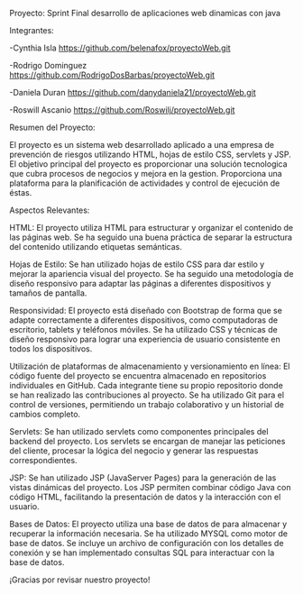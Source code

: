 Proyecto: Sprint Final desarrollo de aplicaciones web dinamicas con java

Integrantes:

-Cynthia Isla 		https://github.com/belenafox/proyectoWeb.git

-Rodrigo Dominguez	https://github.com/RodrigoDosBarbas/proyectoWeb.git

-Daniela Duran		https://github.com/danydaniela21/proyectoWeb.git

-Roswill Ascanio	https://github.com/Roswilj/proyectoWeb.git

Resumen del Proyecto:

El proyecto es un sistema web desarrollado aplicado a una empresa de prevención de riesgos utilizando HTML, hojas de estilo CSS, servlets y JSP. El objetivo principal del proyecto es proporcionar una solución tecnologica que cubra procesos de negocios y mejora en la gestion. Proporciona una plataforma para la planificación de actividades y control de ejecución de éstas.

Aspectos Relevantes:

HTML: El proyecto utiliza HTML para estructurar y organizar el contenido de las páginas web. Se ha seguido una buena práctica de separar la estructura del contenido utilizando etiquetas semánticas.

Hojas de Estilo: Se han utilizado hojas de estilo CSS para dar estilo y mejorar la apariencia visual del proyecto. Se ha seguido una metodología de diseño responsivo para adaptar las páginas a diferentes dispositivos y tamaños de pantalla.

Responsividad: El proyecto está diseñado con Bootstrap de forma que se adapte correctamente a diferentes dispositivos, como computadoras de escritorio, tablets y teléfonos móviles. Se ha utilizado CSS y técnicas de diseño responsivo para lograr una experiencia de usuario consistente en todos los dispositivos.

Utilización de plataformas de almacenamiento y versionamiento en línea: El código fuente del proyecto se encuentra almacenado en repositorios individuales en GitHub. Cada integrante tiene su propio repositorio donde se han realizado las contribuciones al proyecto. Se ha utilizado Git para el control de versiones, permitiendo un trabajo colaborativo y un historial de cambios completo.

Servlets: Se han utilizado servlets como componentes principales del backend del proyecto. Los servlets se encargan de manejar las peticiones del cliente, procesar la lógica del negocio y generar las respuestas correspondientes.

JSP: Se han utilizado JSP (JavaServer Pages) para la generación de las vistas dinámicas del proyecto. Los JSP permiten combinar código Java con código HTML, facilitando la presentación de datos y la interacción con el usuario.

Bases de Datos: El proyecto utiliza una base de datos de para almacenar y recuperar la información necesaria. Se ha utilizado MYSQL como motor de base de datos. Se incluye un archivo de configuración con los detalles de conexión y se han implementado consultas SQL para interactuar con la base de datos.



¡Gracias por revisar nuestro proyecto! 
